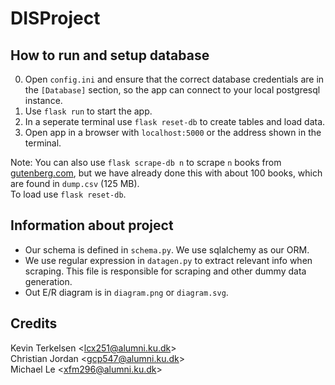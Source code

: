 # DISProject
## How to run and setup database
0. Open ``config.ini`` and ensure that the correct database credentials are in the ``[Database]`` section, so the app can connect to your local postgresql instance.  
1. Use ``flask run`` to start the app.  
2. In a seperate terminal use ``flask reset-db`` to create tables and load data.  
3. Open app in a browser with ``localhost:5000`` or the address shown in the terminal.  
  
Note: You can also use ``flask scrape-db n`` to scrape ``n`` books from [gutenberg.com](https://www.gutenberg.org/), but we have already done this with about 100 books, which are found in ``dump.csv`` (125 MB).  
To load use ``flask reset-db``.  

## Information about project
* Our schema is defined in ``schema.py``. We use sqlalchemy as our ORM.  
* We use regular expression in ``datagen.py`` to extract relevant info when scraping. This file is responsible for scraping and other dummy data generation.  
* Out E/R diagram is in ``diagram.png`` or ``diagram.svg``.  


## Credits
Kevin Terkelsen \<lcx251@alumni.ku.dk>  
Christian Jordan \<gcp547@alumni.ku.dk>  
Michael Le \<xfm296@alumni.ku.dk>  
